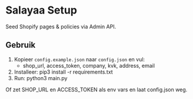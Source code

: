 # Salayaa Setup

Seed Shopify pages & policies via Admin API.

## Gebruik
1) Kopieer `config.example.json` naar `config.json` en vul:
   - shop_url, access_token, company, kvk, address, email
2) Installeer:
   pip3 install -r requirements.txt
3) Run:
   python3 main.py

Of zet SHOP_URL en ACCESS_TOKEN als env vars en laat config.json weg.
